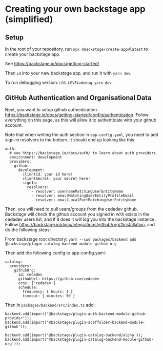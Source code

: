# Creating your own backstage app (simplified)

## Setup

In the root of your repository, run ```npx @backstage/create-app@latest``` to create your backstage app.

See https://backstage.io/docs/getting-started/

Then `cd` into your new backstage app, and run it with `yarn dev`.

To run debugging version: `LOG_LEVEL=debug yarn dev`

## GitHub Authentication and Organisational Data

Next, you want to setup github authentication - https://backstage.io/docs/getting-started/config/authentication. Follow everything on this page, as this will allow it to authenticate with your github account.

Note that when writing the auth section in `app-config.yaml`, you need to add sign-in resolvers to the bottom. It should end up looking like this:
```
auth:
  # see https://backstage.io/docs/auth/ to learn about auth providers
  environment: development
  providers:
    github:
      development:
        clientId: your id here!
        clientSecret: your secret here!
        signIn:
          resolvers:
            - resolver: usernameMatchingUserEntityName
            - resolver: emailMatchingUserEntityProfileEmail
            - resolver: emailLocalPartMatchingUserEntityName
```

Then, you will need to pull users/groups from the cedadev github. Backstage will check the github account you signed in with exists in the cedadev users list, and if it does it will log you into the backstage instance. Follow https://backstage.io/docs/integrations/github/org/#installation, and do the following steps:

From backstage root directory: ```yarn --cwd packages/backend add @backstage/plugin-catalog-backend-module-github-org```

Then add the following config to app-config.yaml:
```
catalog:
  providers:
    githubOrg:
      id: cedadev
      githubUrl: https://github.com/cedadev
      orgs: ['cedadev']
      schedule:
        frequency: { hours: 1 }
        timeout: { minutes: 50 }
```

Then in ```packages/backend/src/index.ts``` add:
```
backend.add(import('@backstage/plugin-auth-backend-module-github-provider'));
backend.add(import('@backstage/plugin-scaffolder-backend-module-github'));

backend.add(import('@backstage/plugin-catalog-backend/alpha'));
backend.add(import('@backstage/plugin-catalog-backend-module-github-org'));
```
